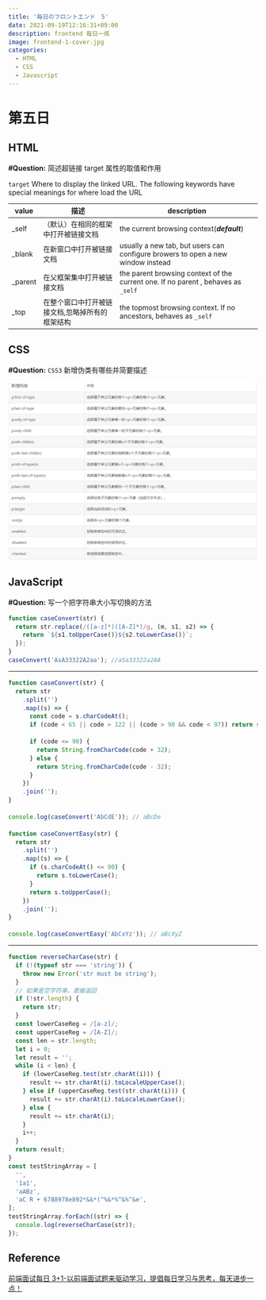 ```yaml
---
title: '毎日のフロントエンド　5'
date: 2021-09-19T12:16:31+09:00
description: frontend 每日一练
image: frontend-1-cover.jpg
categories:
  - HTML
  - CSS
  - Javascript
---
```


# 第五日

## HTML

**#Question:** 简述超链接 target 属性的取值和作用

`target` Where to display the linked URL. The following keywords have special meanings for where load the URL

| value    | 描述                                            | description                                                                       |
| -------- | ----------------------------------------------- | --------------------------------------------------------------------------------- |
| \_self   | （默认）在相同的框架中打开被链接文档            | the current browsing context(**_default_**)                                       |
| \_blank  | 在新窗口中打开被链接文档                        | usually a new tab, but users can configure browers to open a new window instead   |
| \_parent | 在父框架集中打开被链接文档                      | the parent browsing context of the current one. If no parent , behaves as `_self` |
| \_top    | 在整个窗口中打开被链接文档,忽略掉所有的框架结构 | the topmost browsing context. If no ancestors, behaves as `_self`                 |

## CSS

**#Question:** `CSS3` 新增伪类有哪些并简要描述

![新增伪类](pseudo.png)

## JavaScript

**#Question:** 写一个把字符串大小写切换的方法

```js
function caseConvert(str) {
  return str.replace(/([a-z]*)([A-Z]*)/g, (m, s1, s2) => {
    return `${s1.toUpperCase()}${s2.toLowerCase()}`;
  });
}
caseConvert('AsA33322A2aa'); //aSa33322a2AA
```

---

```js
function caseConvert(str) {
  return str
    .split('')
    .map((s) => {
      const code = s.charCodeAt();
      if (code < 65 || code > 122 || (code > 90 && code < 97)) return s;

      if (code <= 90) {
        return String.fromCharCode(code + 32);
      } else {
        return String.fromCharCode(code - 32);
      }
    })
    .join('');
}

console.log(caseConvert('AbCdE')); // aBcDe

function caseConvertEasy(str) {
  return str
    .split('')
    .map((s) => {
      if (s.charCodeAt() <= 90) {
        return s.toLowerCase();
      }
      return s.toUpperCase();
    })
    .join('');
}

console.log(caseConvertEasy('AbCxYz')); // aBcXyZ
```

---

```js
function reverseCharCase(str) {
  if (!(typeof str === 'string')) {
    throw new Error('str must be string');
  }
  // 如果是空字符串，直接返回
  if (!str.length) {
    return str;
  }
  const lowerCaseReg = /[a-z]/;
  const upperCaseReg = /[A-Z]/;
  const len = str.length;
  let i = 0;
  let result = '';
  while (i < len) {
    if (lowerCaseReg.test(str.charAt(i))) {
      result += str.charAt(i).toLocaleUpperCase();
    } else if (upperCaseReg.test(str.charAt(i))) {
      result += str.charAt(i).toLocaleLowerCase();
    } else {
      result += str.charAt(i);
    }
    i++;
  }
  return result;
}
const testStringArray = [
  '',
  '1a1',
  'aABz',
  'aC R + 6788978e892*&&*(^%&*%^&%^&e',
];
testStringArray.forEach((str) => {
  console.log(reverseCharCase(str));
});
```

## Reference

[前端面试每日 3+1-以前端面试题来驱动学习，提倡每日学习与思考，每天进步一点！](http://www.h-camel.com/index.html)
